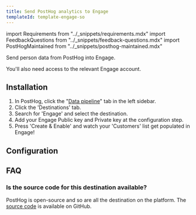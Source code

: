 ```yaml
---
title: Send PostHog analytics to Engage
templateId: template-engage-so
---
```


import Requirements from "../_snippets/requirements.mdx"
import FeedbackQuestions from "../_snippets/feedback-questions.mdx"
import PostHogMaintained from "../_snippets/posthog-maintained.mdx"

Send person data from PostHog into Engage.

<Requirements />

You'll also need access to the relevant Engage account.

## Installation

1. In PostHog, click the "[Data pipeline](https://us.posthog.com/pipeline/overview)" tab in the left sidebar.
2. Click the 'Destinations' tab.
3. Search for 'Engage' and select the destination.
4. Add your Engage Public key and Private key at the configuration step.
5. Press 'Create & Enable' and watch your 'Customers' list get populated in Engage!

<HideOnCDPIndex>

## Configuration

<TemplateParameters />

## FAQ

### Is the source code for this destination available?

PostHog is open-source and so are all the destination on the platform. The [source code](https://github.com/PostHog/posthog/blob/master/posthog/cdp/templates/engage/template_engage.py) is available on GitHub.

<PostHogMaintained />

<FeedbackQuestions />

</HideOnCDPIndex>